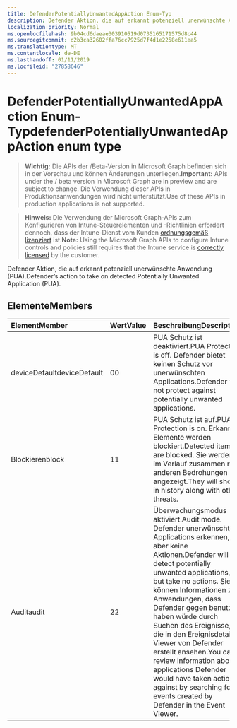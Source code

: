 ```yaml
---
title: DefenderPotentiallyUnwantedAppAction Enum-Typ
description: Defender Aktion, die auf erkannt potenziell unerwünschte Anwendung (PUA).
localization_priority: Normal
ms.openlocfilehash: 9b04cd6daeae303910519d0735165171575d8c44
ms.sourcegitcommit: d2b3ca32602ffa76cc7925d7f4d1e2258e611ea5
ms.translationtype: MT
ms.contentlocale: de-DE
ms.lasthandoff: 01/11/2019
ms.locfileid: "27858646"
---
```

# <a name="defenderpotentiallyunwantedappaction-enum-type"></a><span data-ttu-id="6fc5b-103">DefenderPotentiallyUnwantedAppAction Enum-Typ</span><span class="sxs-lookup"><span data-stu-id="6fc5b-103">defenderPotentiallyUnwantedAppAction enum type</span></span>

> <span data-ttu-id="6fc5b-104">**Wichtig:** Die APIs der /Beta-Version in Microsoft Graph befinden sich in der Vorschau und können Änderungen unterliegen.</span><span class="sxs-lookup"><span data-stu-id="6fc5b-104">**Important:** APIs under the / beta version in Microsoft Graph are in preview and are subject to change.</span></span> <span data-ttu-id="6fc5b-105">Die Verwendung dieser APIs in Produktionsanwendungen wird nicht unterstützt.</span><span class="sxs-lookup"><span data-stu-id="6fc5b-105">Use of these APIs in production applications is not supported.</span></span>

> <span data-ttu-id="6fc5b-106">**Hinweis:** Die Verwendung der Microsoft Graph-APIs zum Konfigurieren von Intune-Steuerelementen und -Richtlinien erfordert dennoch, dass der Intune-Dienst vom Kunden [ordnungsgemäß lizenziert](https://go.microsoft.com/fwlink/?linkid=839381) ist.</span><span class="sxs-lookup"><span data-stu-id="6fc5b-106">**Note:** Using the Microsoft Graph APIs to configure Intune controls and policies still requires that the Intune service is [correctly licensed](https://go.microsoft.com/fwlink/?linkid=839381) by the customer.</span></span>

<span data-ttu-id="6fc5b-107">Defender Aktion, die auf erkannt potenziell unerwünschte Anwendung (PUA).</span><span class="sxs-lookup"><span data-stu-id="6fc5b-107">Defender’s action to take on detected Potentially Unwanted Application (PUA).</span></span>
## <a name="members"></a><span data-ttu-id="6fc5b-108">Elemente</span><span class="sxs-lookup"><span data-stu-id="6fc5b-108">Members</span></span>
|<span data-ttu-id="6fc5b-109">Element</span><span class="sxs-lookup"><span data-stu-id="6fc5b-109">Member</span></span>|<span data-ttu-id="6fc5b-110">Wert</span><span class="sxs-lookup"><span data-stu-id="6fc5b-110">Value</span></span>|<span data-ttu-id="6fc5b-111">Beschreibung</span><span class="sxs-lookup"><span data-stu-id="6fc5b-111">Description</span></span>|
|:---|:---|:---|
|<span data-ttu-id="6fc5b-112">deviceDefault</span><span class="sxs-lookup"><span data-stu-id="6fc5b-112">deviceDefault</span></span>|<span data-ttu-id="6fc5b-113">0</span><span class="sxs-lookup"><span data-stu-id="6fc5b-113">0</span></span>|<span data-ttu-id="6fc5b-114">PUA Schutz ist deaktiviert.</span><span class="sxs-lookup"><span data-stu-id="6fc5b-114">PUA Protection is off.</span></span> <span data-ttu-id="6fc5b-115">Defender bietet keinen Schutz vor unerwünschten Applications.</span><span class="sxs-lookup"><span data-stu-id="6fc5b-115">Defender will not protect against potentially unwanted applications.</span></span>|
|<span data-ttu-id="6fc5b-116">Blockieren</span><span class="sxs-lookup"><span data-stu-id="6fc5b-116">block</span></span>|<span data-ttu-id="6fc5b-117">1</span><span class="sxs-lookup"><span data-stu-id="6fc5b-117">1</span></span>|<span data-ttu-id="6fc5b-118">PUA Schutz ist auf.</span><span class="sxs-lookup"><span data-stu-id="6fc5b-118">PUA Protection is on.</span></span> <span data-ttu-id="6fc5b-119">Erkannte Elemente werden blockiert.</span><span class="sxs-lookup"><span data-stu-id="6fc5b-119">Detected items are blocked.</span></span> <span data-ttu-id="6fc5b-120">Sie werden im Verlauf zusammen mit anderen Bedrohungen angezeigt.</span><span class="sxs-lookup"><span data-stu-id="6fc5b-120">They will show in history along with other threats.</span></span>|
|<span data-ttu-id="6fc5b-121">Audit</span><span class="sxs-lookup"><span data-stu-id="6fc5b-121">audit</span></span>|<span data-ttu-id="6fc5b-122">2</span><span class="sxs-lookup"><span data-stu-id="6fc5b-122">2</span></span>|<span data-ttu-id="6fc5b-123">Überwachungsmodus aktiviert.</span><span class="sxs-lookup"><span data-stu-id="6fc5b-123">Audit mode.</span></span> <span data-ttu-id="6fc5b-124">Defender unerwünschte Applications erkennen, aber keine Aktionen.</span><span class="sxs-lookup"><span data-stu-id="6fc5b-124">Defender will detect potentially unwanted applications, but take no actions.</span></span> <span data-ttu-id="6fc5b-125">Sie können Informationen zu Anwendungen, dass Defender gegen benutzt haben würde durch Suchen des Ereignisse, die in den Ereignisdetails Viewer von Defender erstellt ansehen.</span><span class="sxs-lookup"><span data-stu-id="6fc5b-125">You can review information about applications Defender would have taken action against by searching for events created by Defender in the Event Viewer.</span></span>|





